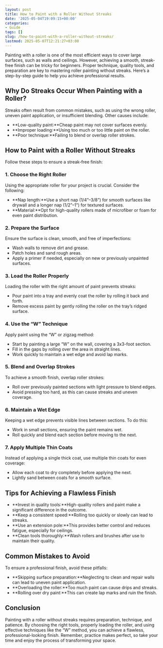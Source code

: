 ```yaml
---
layout: post
title: How to Paint with a Roller Without Streaks
date: '2025-05-04T19:09:15+00:00'
categories:
- Guide
tags: []
slug: /how-to-paint-with-a-roller-without-streaks/
lastmod: 2025-05-07T12:21:27+03:00
---
```


Painting with a roller is one of the most efficient ways to cover large surfaces, such as walls and ceilings. However, achieving a smooth, streak-free finish can be tricky for beginners. Proper technique, quality tools, and preparation are key to mastering roller painting without streaks. Here’s a step-by-step guide to help you achieve professional results.
## Why Do Streaks Occur When Painting with a Roller?
Streaks often result from common mistakes, such as using the wrong roller, uneven paint application, or insufficient blending. Other causes include:
- **Low-quality paint:**Cheap paint may not cover surfaces evenly.
- **Improper loading:**Using too much or too little paint on the roller.
- **Poor technique:**Failing to blend or overlap roller strokes.
## How to Paint with a Roller Without Streaks
Follow these steps to ensure a streak-free finish:
### 1. Choose the Right Roller
Using the appropriate roller for your project is crucial. Consider the following:
- **Nap length:**Use a short nap (1/4”–3/8”) for smooth surfaces like drywall and a longer nap (1/2”–1”) for textured surfaces.
- **Material:**Opt for high-quality rollers made of microfiber or foam for even paint distribution.
### 2. Prepare the Surface
Ensure the surface is clean, smooth, and free of imperfections:
- Wash walls to remove dirt and grease.
- Patch holes and sand rough areas.
- Apply a primer if needed, especially on new or previously unpainted surfaces.
### 3. Load the Roller Properly
Loading the roller with the right amount of paint prevents streaks:
- Pour paint into a tray and evenly coat the roller by rolling it back and forth.
- Remove excess paint by gently rolling the roller on the tray’s ridged surface.
### 4. Use the “W” Technique
Apply paint using the “W” or zigzag method:
- Start by painting a large “W” on the wall, covering a 3x3-foot section.
- Fill in the gaps by rolling over the area in straight lines.
- Work quickly to maintain a wet edge and avoid lap marks.
### 5. Blend and Overlap Strokes
To achieve a smooth finish, overlap roller strokes:
- Roll over previously painted sections with light pressure to blend edges.
- Avoid pressing too hard, as this can cause streaks and uneven coverage.
### 6. Maintain a Wet Edge
Keeping a wet edge prevents visible lines between sections. To do this:
- Work in small sections, ensuring the paint remains wet.
- Roll quickly and blend each section before moving to the next.
### 7. Apply Multiple Thin Coats
Instead of applying a single thick coat, use multiple thin coats for even coverage:
- Allow each coat to dry completely before applying the next.
- Lightly sand between coats for a smooth surface.
## Tips for Achieving a Flawless Finish
- **Invest in quality tools:**High-quality rollers and paint make a significant difference in the outcome.
- **Keep a consistent speed:**Rolling too quickly or slowly can lead to streaks.
- **Use an extension pole:**This provides better control and reduces fatigue, especially for ceilings.
- **Clean tools thoroughly:**Wash rollers and brushes after use to maintain their quality.
## Common Mistakes to Avoid
To ensure a professional finish, avoid these pitfalls:
- **Skipping surface preparation:**Neglecting to clean and repair walls can lead to uneven paint application.
- **Overloading the roller:**Too much paint can cause drips and streaks.
- **Rolling over dry paint:**This can create lap marks and ruin the finish.
## Conclusion
Painting with a roller without streaks requires preparation, technique, and patience. By choosing the right tools, properly loading the roller, and using effective techniques like the “W” method, you can achieve a flawless, professional-looking finish. Remember, practice makes perfect, so take your time and enjoy the process of transforming your space.
